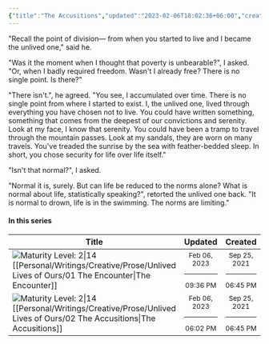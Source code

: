 ```yaml
---
{"title":"The Accusitions","updated":"2023-02-06T18:02:36+06:00","created":"2021-09-25T18:45:26+06:00","latitude":23.78275989,"longitude":90.42133105,"altitude":-18.9308,"location":"বাড্ডা, ঢাকা","dg-publish":true,"tags":["creative","prose","short-story"],"maturity":2,"dg-metatags":{"og:title":"The Accusitions | Unlived Lives of Ours"},"permalink":"/personal/writings/creative/prose/unlived-lives-of-ours/02-the-accusitions/","metatags":{"og:title":"The Accusitions | Unlived Lives of Ours"},"dgPassFrontmatter":true}
---
```


"Recall the point of division— from when you started to live and I became the unlived one," said he.

"Was it the moment when I thought that poverty is unbearable?", I asked.
"Or, when I badly required freedom.
Wasn't I already free?
There is no single point. Is there?"

"There isn't.", he agreed. "You see, I accumulated over time. There is no single point from where I started to exist. I, the unlived one, lived through everything you have chosen not to live. You could have written something, something that comes from the deepest of our convictions and serenity. Look at my face, I know that serenity. You could have been a tramp to travel through the mountain passes. Look at my sandals, they are worn on many travels. You've treaded the sunrise by the sea with feather-bedded sleep. In short, you chose security for life over life itself."

"Isn't that normal?", I asked.

"Normal it is, surely. But can life be reduced to the norms alone? What is normal about life, statistically speaking?", retorted the unlived one back. "It is normal to drown, life is in the swimming. The norms are limiting."

#### In this series
| Title                                                                                                                                                                 | Updated                                                   | Created                                                   |
| --------------------------------------------------------------------------------------------------------------------------------------------------------------------- | --------------------------------------------------------- | --------------------------------------------------------- |
| ![Maturity Level: 2\|14](https://hermitage.utsob.me/img/tree-2.svg) [[Personal/Writings/Creative/Prose/Unlived Lives of Ours/01 The Encounter\|The Encounter]]     | <center><small>Feb 06, 2023<hr/>09:36 PM</small></center> | <center><small>Sep 25, 2021<hr/>06:45 PM</small></center> |
| ![Maturity Level: 2\|14](https://hermitage.utsob.me/img/tree-2.svg) [[Personal/Writings/Creative/Prose/Unlived Lives of Ours/02 The Accusitions\|The Accusitions]] | <center><small>Feb 06, 2023<hr/>06:02 PM</small></center> | <center><small>Sep 25, 2021<hr/>06:45 PM</small></center> |

